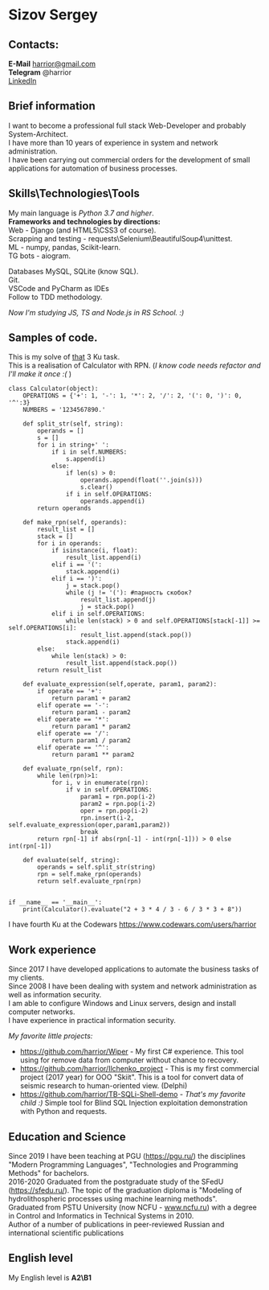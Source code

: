 # Sizov Sergey  
## Contacts:  
**E-Mail** harrior@gmail.com  
**Telegram** @harrior  
[LinkedIn](https://www.linkedin.com/in/sbsizov/)  

## Brief information  
I want to become a  professional full stack Web-Developer and probably System-Architect.  
I have more than 10 years of experience in system and network administration.  
I have been carrying out commercial orders for the development of small applications for automation of business processes.  

## Skills\Technologies\Tools  
My main language is *Python 3.7 and higher*.  
**Frameworks and technologies by directions:**  
Web - Django (and HTML5\CSS3 of course).  
Scrapping and testing - requests\Selenium\BeautifulSoup4\unittest.  
ML - numpy, pandas, Scikit-learn.  
TG bots - aiogram.  

Databases MySQL, SQLite (know SQL).  
Git.  
VSCode and PyCharm as IDEs  
Follow to TDD methodology.  

*Now I'm studying JS, TS and Node.js in RS School. :)*  

## Samples of code.  
This is my solve of [that](https://www.codewars.com/kata/5235c913397cbf2508000048) 3 Ku task.  
This is a realisation of Calculator with RPN. (*I know code needs refactor and I'll make it once :(* )  
```
class Calculator(object):
    OPERATIONS = {'+': 1, '-': 1, '*': 2, '/': 2, '(': 0, ')': 0, '^':3}
    NUMBERS = '1234567890.'
    
	def split_str(self, string):
        operands = []
        s = []
        for i in string+' ':
            if i in self.NUMBERS:
                s.append(i)
            else:
                if len(s) > 0:
                    operands.append(float(''.join(s)))
                    s.clear()
                if i in self.OPERATIONS:
                    operands.append(i)
        return operands

    def make_rpn(self, operands):
        result_list = []
        stack = []
        for i in operands:
            if isinstance(i, float):
                result_list.append(i)
            elif i == '(':
                stack.append(i)
            elif i == ')':
                j = stack.pop()
                while (j != '('): #парность скобок?
                    result_list.append(j)
                    j = stack.pop()
            elif i in self.OPERATIONS:
                while len(stack) > 0 and self.OPERATIONS[stack[-1]] >= self.OPERATIONS[i]:
                    result_list.append(stack.pop())
                stack.append(i)
        else:
            while len(stack) > 0:
                result_list.append(stack.pop())
        return result_list

    def evaluate_expression(self,operate, param1, param2):
        if operate == '+':
            return param1 + param2
        elif operate == '-':
            return param1 - param2
        elif operate == '*':
            return param1 * param2
        elif operate == '/':
            return param1 / param2
        elif operate == '^':
            return param1 ** param2

    def evaluate_rpn(self, rpn):
        while len(rpn)>1:
            for i, v in enumerate(rpn):
                if v in self.OPERATIONS:
                    param1 = rpn.pop(i-2)
                    param2 = rpn.pop(i-2)
                    oper = rpn.pop(i-2)
                    rpn.insert(i-2, self.evaluate_expression(oper,param1,param2))
                    break
        return rpn[-1] if abs(rpn[-1] - int(rpn[-1])) > 0 else int(rpn[-1])

    def evaluate(self, string):
        operands = self.split_str(string)
        rpn = self.make_rpn(operands)
        return self.evaluate_rpn(rpn)


if __name__ == '__main__':
    print(Calculator().evaluate("2 + 3 * 4 / 3 - 6 / 3 * 3 + 8"))
```

I have fourth Ku at the Codewars https://www.codewars.com/users/harrior  

## Work experience  
Since 2017 I have developed applications to automate the business tasks of my clients.  
Since 2008 I have been dealing with system and network administration as well as information security.  
I am able to configure Windows and Linux servers, design and install computer networks.  
I have experience in practical information security.  

*My favorite little projects:*  
* https://github.com/harrior/Wiper - My first C# experience. This tool using for remove data from computer without chance to reсovery.  
* https://github.com/harrior/Ilchenko_project - This is my first commercial project (2017 year) for OOO "Skiit". This is a tool for convert data of seismic research to human-oriented view. (Delphi)  
* https://github.com/harrior/TB-SQLi-Shell-demo - *That's my favorite child :)* Simple tool for Blind SQL Injection exploitation demonstration with Python and requests.  

## Education and Science  
Since 2019 I have been teaching at PGU (https://pgu.ru/) the disciplines "Modern Programming Languages", "Technologies and Programming Methods" for bachelors.  
2016-2020 Graduated from the postgraduate study of the SFedU (https://sfedu.ru/). The topic of the graduation diploma is "Modeling of hydrolithospheric processes using machine learning methods".  
Graduated from PSTU University (now NCFU - www.ncfu.ru) with a degree in Control and Informatics in Technical Systems in 2010.  
Author of a number of publications in peer-reviewed Russian and international scientific publications  

## English level  
My English level is **A2\B1**